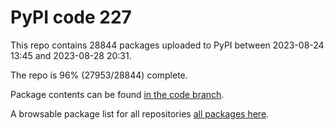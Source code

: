 # PyPI code 227

This repo contains 28844 packages uploaded to PyPI between 
2023-08-24 13:45 and 2023-08-28 20:31.

The repo is 96% (27953/28844) complete.

Package contents can be found [in the code branch](https://github.com/pypi-data/pypi-mirror-227/tree/code/packages).

A browsable package list for all repositories [all packages here](https://pypi-data.github.io/website/repositories/pypi-mirror-227).


